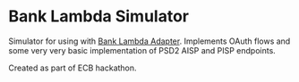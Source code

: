 # Bank Lambda Simulator

Simulator for using with [Bank Lambda Adapter](https://github.com/bluecodecom/bank-lambda-adaptor). Implements OAuth flows and some very very basic implementation of PSD2 AISP and PISP endpoints.

Created as part of ECB hackathon.